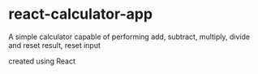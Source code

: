 # react-calculator-app

A simple calculator capable of performing add, subtract, multiply, divide and reset result, reset input


created using React
